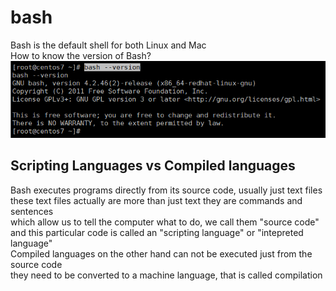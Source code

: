 # bash
Bash is the default shell for both Linux and Mac<br>
How to know the version of Bash?<br>
<img src="/img/bash--version.png" alt="bash version"><br>
## Scripting Languages vs Compiled languages
Bash executes programs directly from its source code, usually just text files<br>
these text files actually are more than just text they are commands and sentences<br>
which allow us to tell the computer what to do, we call them "source code"<br>
and this particular code is called an "scripting language" or "intepreted language"<br>
Compiled languages on the other hand can not be executed just from the source code <br>
they need to be converted to a machine language, that is called compilation<br>
